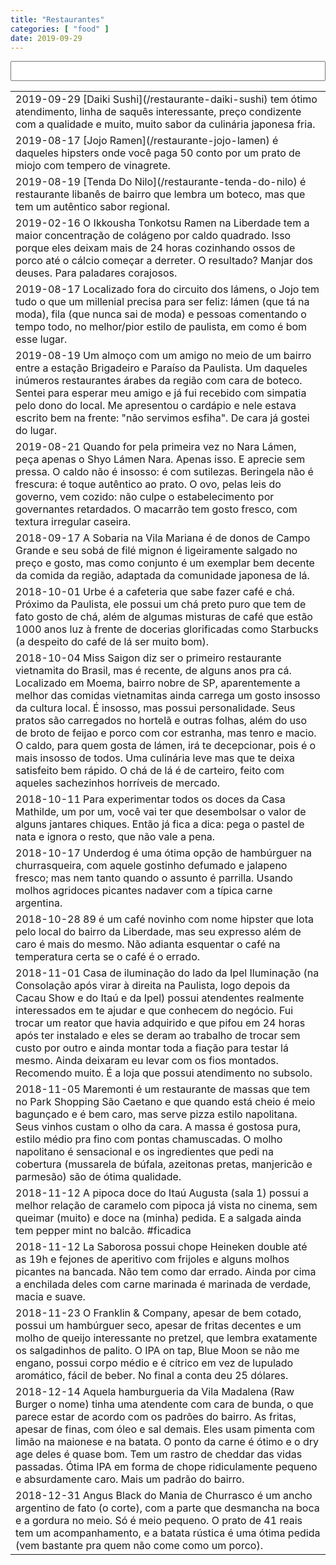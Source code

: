 ```yaml
---
title: "Restaurantes"
categories: [ "food" ]
date: 2019-09-29
---
```

<script src="/js/jquery.min.js"></script>
<script src="/js/list.js"></script>

<table class="sortable">
<input type="text" name="filter" value="" id="filter" style="width: 100%; font-size: 22px;" title=""/><span name="results" id="results"></span>

<tr><td>2019-09-29 [Daiki Sushi](/restaurante-daiki-sushi) tem ótimo atendimento, linha de saquês interessante, preço condizente com a qualidade e muito, muito sabor da culinária japonesa fria.</td></tr>
<tr><td>2019-08-17 [Jojo Ramen](/restaurante-jojo-lamen) é daqueles hipsters onde você paga 50 conto por um prato de miojo com tempero de vinagrete.</td></tr>
<tr><td>2019-08-19 [Tenda Do Nilo](/restaurante-tenda-do-nilo) é restaurante libanês de bairro que lembra um boteco, mas que tem um autêntico sabor regional.</td></tr>
<tr><td>2019-02-16 O Ikkousha Tonkotsu Ramen na Liberdade tem a maior concentração de colágeno por caldo quadrado. Isso porque eles deixam mais de 24 horas cozinhando ossos de porco até o cálcio começar a derreter. O resultado? Manjar dos deuses. Para paladares corajosos.</td></tr>
<tr><td>2019-08-17 Localizado fora do circuito dos lámens, o Jojo tem tudo o que um millenial precisa para ser feliz: lámen (que tá na moda), fila (que nunca sai de moda) e pessoas comentando o tempo todo, no melhor/pior estilo de paulista, em como é bom esse lugar.</td></tr>
<tr><td>2019-08-19 Um almoço com um amigo no meio de um bairro entre a estação Brigadeiro e Paraíso da Paulista. Um daqueles inúmeros restaurantes árabes da região com cara de boteco. Sentei para esperar meu amigo e já fui recebido com simpatia pelo dono do local. Me apresentou o cardápio e nele estava escrito bem na frente: "não servimos esfiha". De cara já gostei do lugar.</td></tr>
<tr><td>2019-08-21 Quando for pela primeira vez no Nara Lámen, peça apenas o Shyo Lámen Nara. Apenas isso. E aprecie sem pressa.  O caldo não é insosso: é com sutilezas. Beringela não é frescura: é toque autêntico ao prato. O ovo, pelas leis do governo, vem cozido: não culpe o estabelecimento por governantes retardados. O macarrão tem gosto fresco, com textura irregular caseira.</td></tr>
<tr><td>2018-09-17 A Sobaria na Vila Mariana é de donos de Campo Grande e seu sobá de filé mignon é ligeiramente salgado no preço e gosto, mas como conjunto é um exemplar bem decente da comida da região, adaptada da comunidade japonesa de lá.</td></tr>
<tr><td>2018-10-01 Urbe é a cafeteria que sabe fazer café e chá. Próximo da Paulista, ele possui um chá preto puro que tem de fato gosto de chá, além de algumas misturas de café que estão 1000 anos luz à frente de docerias glorificadas como Starbucks (a despeito do café de lá ser muito bom).</td></tr>
<tr><td>2018-10-04 Miss Saigon diz ser o primeiro restaurante vietnamita do Brasil, mas é recente, de alguns anos pra cá. Localizado em Moema, bairro nobre de SP, aparentemente a melhor das comidas vietnamitas ainda carrega um gosto insosso da cultura local. É insosso, mas possui personalidade. Seus pratos são carregados no hortelã e outras folhas, além do uso de broto de feijao e porco com cor estranha, mas tenro e macio. O caldo, para quem gosta de lámen, irá te decepcionar, pois é o mais insosso de todos. Uma culinária leve mas que te deixa satisfeito bem rápido. O chá de lá é de carteiro, feito com aqueles sachezinhos horríveis de mercado.</td></tr>
<tr><td>2018-10-11 Para experimentar todos os doces da Casa Mathilde, um por um, você vai ter que desembolsar o valor de alguns jantares chiques. Então já fica a dica: pega o pastel de nata e ignora o resto, que não vale a pena.</td></tr>
<tr><td>2018-10-17 Underdog é uma ótima opção de hambúrguer na churrasqueira, com aquele gostinho defumado e jalapeno fresco; mas nem tanto quando o assunto é parrilla. Usando molhos agridoces picantes nadaver com a típica carne argentina.</td></tr>
<tr><td>2018-10-28 89 é um café novinho com nome hipster que lota pelo local do bairro da Liberdade, mas seu expresso além de caro é mais do mesmo. Não adianta esquentar o café na temperatura certa se o café é o errado.</td></tr>
<tr><td>2018-11-01 Casa de iluminação do lado da Ipel Iluminação (na Consolação após virar à direita na Paulista, logo depois da Cacau Show e do Itaú e da Ipel) possui atendentes realmente interessados em te ajudar e que conhecem do negócio. Fui trocar um reator que havia adquirido e que pifou em 24 horas após ter instalado e eles se deram ao trabalho de trocar sem custo por outro e ainda montar toda a fiação para testar lá mesmo. Ainda deixaram eu levar com os fios montados. Recomendo muito. É a loja que possui atendimento no subsolo.</td></tr>
<tr><td>2018-11-05 Maremonti é um restaurante de massas que tem no Park Shopping São Caetano e que quando está cheio é meio bagunçado e é bem caro, mas serve pizza estilo napolitana. Seus vinhos custam o olho da cara. A massa é gostosa pura, estilo médio pra fino com pontas chamuscadas. O molho napolitano é sensacional e os ingredientes que pedi na cobertura (mussarela de búfala, azeitonas pretas, manjericão e parmesão) são de ótima qualidade.</td></tr>
<tr><td>2018-11-12 A pipoca doce do Itaú Augusta (sala 1) possui a melhor relação de caramelo com pipoca já vista no cinema, sem queimar (muito) e doce na (minha) pedida. E a salgada ainda tem pepper mint no balcão. #ficadica</td></tr>
<tr><td>2018-11-12 La Saborosa possui chope Heineken double até as 19h e fejones de aperitivo com frijoles e alguns molhos picantes na bancada. Não tem como dar errado. Ainda por cima a enchilada deles com carne marinada é marinada de verdade, macia e suave.</td></tr>
<tr><td>2018-11-23 O Franklin & Company, apesar de bem cotado, possui um hambúrguer seco, apesar de fritas decentes e um molho de queijo interessante no pretzel, que lembra exatamente os salgadinhos de palito. O IPA on tap, Blue Moon se não me engano, possui corpo médio e é cítrico em vez de lupulado aromático, fácil de beber. No final a conta deu 25 dólares.</td></tr>
<tr><td>2018-12-14 Aquela hamburgueria da Vila Madalena (Raw Burger o nome) tinha uma atendente com cara de bunda, o que parece estar de acordo com os padrões do bairro. As fritas, apesar de finas, com óleo e sal demais. Eles usam pimenta com limão na maionese e na batata. O ponto da carne é ótimo e o dry age deles é quase bom. Tem um rastro de cheddar das vidas passadas. Ótima IPA em forma de chope ridiculamente pequeno e absurdamente caro. Mais um padrão do bairro.</td></tr>
<tr><td>2018-12-31 Angus Black do Mania de Churrasco é um ancho argentino de fato (o corte), com a parte que desmancha na boca e a gordura no meio. Só é meio pequeno. O prato de 41 reais tem um acompanhamento, e a batata rústica é uma ótima pedida (vem bastante pra quem não come como um porco).</td></tr>
</table>
